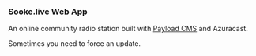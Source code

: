 ### Sooke.live Web App

An online community radio station built with [Payload CMS](https://payloadcms.com) and Azuracast.

Sometimes you need to force an update.